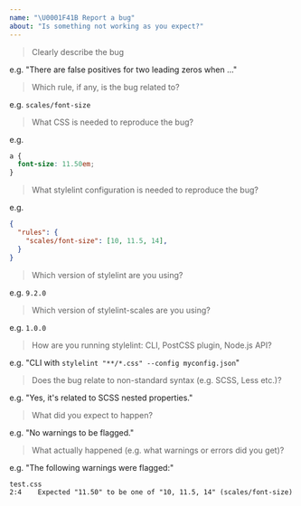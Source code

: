 ```yaml
---
name: "\U0001F41B Report a bug"
about: "Is something not working as you expect?"
---
```


<!-- Please answer the following. Issues that do not will be closed. -->

> Clearly describe the bug

e.g. "There are false positives for two leading zeros when ..."

> Which rule, if any, is the bug related to?

e.g. `scales/font-size`

> What CSS is needed to reproduce the bug?

e.g.

```css
a {
  font-size: 11.50em;
}
```

> What stylelint configuration is needed to reproduce the bug?

e.g.

```json
{
  "rules": {
    "scales/font-size": [10, 11.5, 14],
  }
}
```

> Which version of stylelint are you using?

e.g. `9.2.0`

> Which version of stylelint-scales are you using?

e.g. `1.0.0`

> How are you running stylelint: CLI, PostCSS plugin, Node.js API?

e.g. "CLI with `stylelint "**/*.css" --config myconfig.json`"

> Does the bug relate to non-standard syntax (e.g. SCSS, Less etc.)?

e.g. "Yes, it's related to SCSS nested properties."

> What did you expect to happen?

e.g. "No warnings to be flagged."

> What actually happened (e.g. what warnings or errors did you get)?

e.g. "The following warnings were flagged:"

```shell
test.css
2:4    Expected "11.50" to be one of "10, 11.5, 14" (scales/font-size)
```

<!--
Before posting, please check that the bug hasn't already been:
1. fixed in the next release (https://github.com/@signal-noise/stylelint-scales/blob/master/CHANGELOG.md)
2. discussed previously (https://github.com/@signal-noise/stylelint-scales/search)
-->

<!--
You can help us fix the bug more quickly by:
1. Figuring out what needs to be done and proposing it
2. Submitting a PR with failing tests.

Once the bug has been confirmed, you can help out further by:
1. Writing the code and submitting a PR.